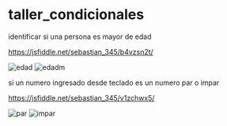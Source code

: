 # taller_condicionales

identificar si una persona es mayor de edad 

https://jsfiddle.net/sebastian_345/b4vzsn2t/


![edad](https://user-images.githubusercontent.com/61298440/80666413-b7e63680-8a61-11ea-81e0-0612b0f56d40.jpg)
![edadm](https://user-images.githubusercontent.com/61298440/80666549-2e833400-8a62-11ea-8e63-ed6b805aa014.jpg)


si un numero ingresado desde teclado es un numero par o impar 

https://jsfiddle.net/sebastian_345/v1zchwx5/

![par](https://user-images.githubusercontent.com/61298440/80666893-5030eb00-8a63-11ea-9181-df106eb9b97c.jpg)
![impar](https://user-images.githubusercontent.com/61298440/80666909-5aeb8000-8a63-11ea-8f65-f216d4195697.jpg)



